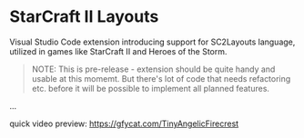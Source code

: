 # StarCraft II Layouts

Visual Studio Code extension introducing support for SC2Layouts language, utilized in games like StarCraft II and Heroes of the Storm.

> NOTE: This is pre-release - extension should be quite handy and usable at this momemt. But there's lot of code that needs refactoring etc. before it will be possible to implement all planned features.

...

quick video preview: https://gfycat.com/TinyAngelicFirecrest
